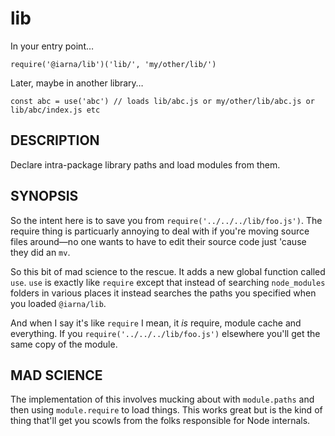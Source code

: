 # lib

In your entry point…

```
require('@iarna/lib')('lib/', 'my/other/lib/')
```

Later, maybe in another library…

```
const abc = use('abc') // loads lib/abc.js or my/other/lib/abc.js or lib/abc/index.js etc
```

## DESCRIPTION

Declare intra-package library paths and load modules from them.

## SYNOPSIS

So the intent here is to save you from `require('../../../lib/foo.js')`. 
The require thing is particuarly annoying to deal with if you're moving
source files around—no one wants to have to edit their source code just
'cause they did an `mv`.

So this bit of mad science to the rescue.  It adds a new global function
called `use`.  `use` is exactly like `require` except that instead of
searching `node_modules` folders in various places it instead searches the
paths you specified when you loaded `@iarna/lib`.

And when I say it's like `require` I mean, it _is_ require, module cache and
everything.  If you `require('../../../lib/foo.js')` elsewhere you'll get
the same copy of the module.

## MAD SCIENCE

The implementation of this involves mucking about with `module.paths` and
then using `module.require` to load things.  This works great but is the
kind of thing that'll get you scowls from the folks responsible for Node
internals.

